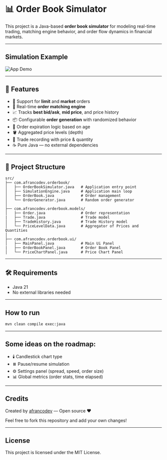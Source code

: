# 📊 Order Book Simulator

This project is a Java-based **order book simulator** for modeling real-time trading, matching engine behavior, and order flow dynamics in financial markets.

---

## Simulation Example

![App Demo](order_book_simulator.gif)

---

## 🔧 Features

- 🛒 Support for **limit** and **market** orders
- 🔁 Real-time **order matching engine**
- 📈 Tracks **best bid/ask**, **mid price**, and price history
- 📦 Configurable **order generation** with randomized behavior
- 🧼 Order expiration logic based on age
- 🪣 Aggregated price levels (depth)
- 🧾 Trade recording with price & quantity
- ☕ Pure Java — no external dependencies
---

## 📁 Project Structure

```
src/
├── com.afrancodev.orderbook/
│   ├── OrderBookSimulator.java   # Application entry point
│   ├── SimulationEngine.java     # Application main loop
│   ├── OrderBook.java            # Order management
│   └── OrderGenerator.java       # Random order generator
│
├── com.afrancodev.orderbook.models/
│   ├── Order.java                # Order representation
|   ├── Trade.java                # Trade model
│   ├── TradeHistory.java         # Trade History model
│   └── PriceLevelData.java       # Aggregator of Prices and Quantities
│
├── com.afrancodev.orderbook.ui/
│   ├── MainPanel.java            # Main Ui Panel
|   ├── OrderBookPanel.java       # Order Book Panel 
│   └── PriceChartPanel.java      # Price Chart Panel
```

---

## 🛠️ Requirements

- Java 21 
- No external libraries needed

---
## How to run

```bash
mvn clean compile exec:java
```

---

## Some ideas on the roadmap:
- 🕯️ Candlestick chart type  
- ⏸️ Pause/resume simulation  
- ⚙️ Settings panel (spread, speed, order size)  
- 📊 Global metrics (order stats, time elapsed)
---

## Credits

Created by [afrancodev](https://github.com/afrancodev) — Open source ❤️

Feel free to fork this repository and add your own changes!

---

## License

This project is licensed under the MIT License.
